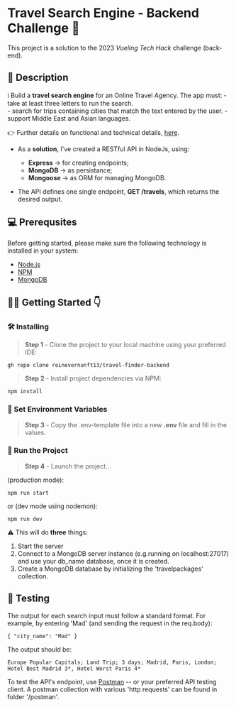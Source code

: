 # Travel Search Engine - Backend Challenge 🛫

This project is a solution to the 2023 *Vueling Tech Hack* challenge (back-end).
## 📓 Description

ℹ️ Build a **travel search engine** for an Online Travel Agency. The app must: 
    - take at least three letters to run the search.   
    - search for trips containing cities that match the text entered by the user.
    - support Middle East and Asian languages.

👉 Further details on functional and technical details, [here](https://nuwe.io/dev/competitions/vueling-tech-hack/travel-search-backend-challenge).

- As a **solution**, I've created a RESTful API in NodeJs, using:

    - **Express** -> for creating endpoints;
    - **MongoDB** -> as persistance;
    - **Mongoose** -> as ORM for managing MongoDB.

- The API defines one single endpoint, **GET /travels**, which returns the desired output. 

## 💻 Prerequsites

Before getting started, please make sure the following technology is installed in your system:

- [Node.js](https://nodejs.org/en/download/) 
- [NPM](https://www.npmjs.com/) 
- [MongoDB](https://www.mongodb.com/docs/manual/administration/install-community/)

## 👩‍💻 Getting Started 👇  
### 🛠️ Installing

> **Step 1** - Clone the project to your local machine using your preferred IDE:

```
gh repo clone reinevernunft13/travel-finder-backend

```

> **Step 2** - Install project dependencies via NPM:

```
npm install
```

### 🔐 Set Environment Variables 

> **Step 3** - Copy the .env-template file into a new **.env** file and fill in the values. 

### 🚀 Run the Project

> **Step 4** - Launch the project...

(production mode):
````
npm run start
````
or (dev mode using nodemon): 
````
npm run dev
````

⚠️ This will do **three** things: 
1. Start the server
2. Connect to a MongoDB server instance (e.g.running on localhost:27017) and use your db_name database, once it is created. 
3. Create a MongoDB database by initializing the 'travelpackages' collection. 
## 🧪 Testing

The output for each search input must follow a standard format. For example, by entering 'Mad' (and sending the request in the req.body):

```
{ "city_name": "Mad" }
````
The output should be:

````
Europe Popular Capitals; Land Trip; 3 days; Madrid, Paris, London; Hotel Best Madrid 3*, Hotel Worst Paris 4*
````


To test the API's endpoint, use [Postman](https://www.postman.com/) -- or your preferred API testing client. A postman collection with various 'http requests' can be found in folder '/postman'.














